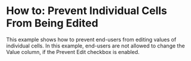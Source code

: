 # How to: Prevent Individual Cells From Being Edited


This example shows how to prevent end-users from editing values of individual cells. In this example, end-users are not allowed to change the Value column, if the Prevent Edit checkbox is enabled.

<br/>


